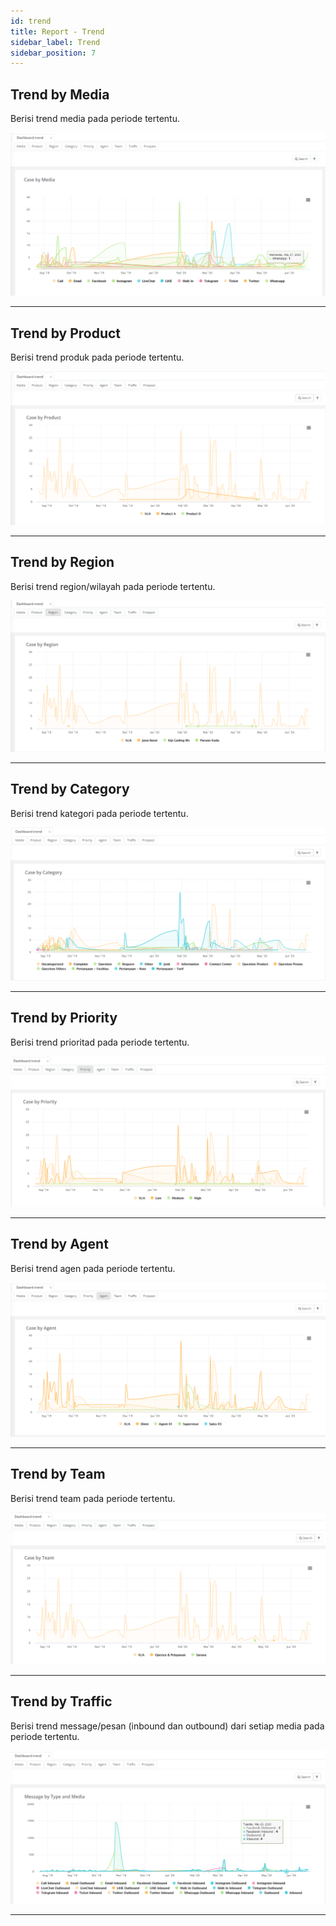 ```yaml
---
id: trend
title: Report - Trend
sidebar_label: Trend
sidebar_position: 7
---
```


## Trend by Media

Berisi trend media pada periode tertentu.

![alt text](../img/report/RT1.png)

---

## Trend by Product

Berisi trend produk pada periode tertentu.

![alt text](../img/report/RT2.png)

---

## Trend by Region

Berisi trend region/wilayah pada periode tertentu.

![alt text](../img/report/RT3.png)

---

## Trend by Category

Berisi trend kategori pada periode tertentu.

![alt text](../img/report/RT4.png)

---

## Trend by Priority

Berisi trend prioritad pada periode tertentu.

![alt text](../img/report/RT5.png)

---

## Trend by Agent

Berisi trend agen pada periode tertentu.

![alt text](../img/report/RT6.png)

---

## Trend by Team

Berisi trend team pada periode tertentu.

![alt text](../img/report/RT7.png)

---

## Trend by Traffic

Berisi trend message/pesan (inbound dan outbound) dari setiap media pada periode tertentu.

![alt text](../img/report/RT8.png)

---
